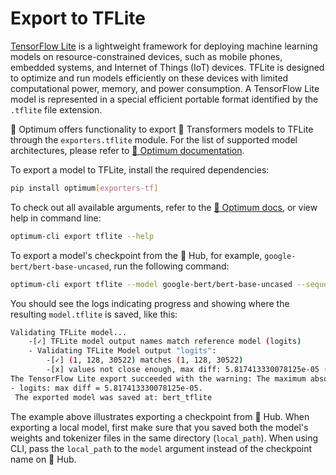 <!--Copyright 2023 The HuggingFace Team. All rights reserved.

Licensed under the Apache License, Version 2.0 (the "License"); you may not use this file except in compliance with
the License. You may obtain a copy of the License at

http://www.apache.org/licenses/LICENSE-2.0

Unless required by applicable law or agreed to in writing, software distributed under the License is distributed on
an "AS IS" BASIS, WITHOUT WARRANTIES OR CONDITIONS OF ANY KIND, either express or implied. See the License for the
specific language governing permissions and limitations under the License.

⚠️ Note that this file is in Markdown but contain specific syntax for our doc-builder (similar to MDX) that may not be
rendered properly in your Markdown viewer.

-->

# Export to TFLite

[TensorFlow Lite](https://www.tensorflow.org/lite/guide) is a lightweight framework for deploying machine learning models 
on resource-constrained devices, such as mobile phones, embedded systems, and Internet of Things (IoT) devices. 
TFLite is designed to optimize and run models efficiently on these devices with limited computational power, memory, and 
power consumption.
A TensorFlow Lite model is represented in a special efficient portable format identified by the `.tflite` file extension. 

🤗 Optimum offers functionality to export 🤗 Transformers models to TFLite through the `exporters.tflite` module. 
For the list of supported model architectures, please refer to [🤗 Optimum documentation](https://huggingface.co/docs/optimum/exporters/tflite/overview).

To export a model to TFLite, install the required dependencies:
 
```bash
pip install optimum[exporters-tf]
```

To check out all available arguments, refer to the [🤗 Optimum docs](https://huggingface.co/docs/optimum/main/en/exporters/tflite/usage_guides/export_a_model), 
or view help in command line:

```bash
optimum-cli export tflite --help
```

To export a model's checkpoint from the 🤗 Hub, for example, `google-bert/bert-base-uncased`, run the following command:

```bash
optimum-cli export tflite --model google-bert/bert-base-uncased --sequence_length 128 bert_tflite/
```

You should see the logs indicating progress and showing where the resulting `model.tflite` is saved, like this:

```bash
Validating TFLite model...
	-[✓] TFLite model output names match reference model (logits)
	- Validating TFLite Model output "logits":
		-[✓] (1, 128, 30522) matches (1, 128, 30522)
		-[x] values not close enough, max diff: 5.817413330078125e-05 (atol: 1e-05)
The TensorFlow Lite export succeeded with the warning: The maximum absolute difference between the output of the reference model and the TFLite exported model is not within the set tolerance 1e-05:
- logits: max diff = 5.817413330078125e-05.
 The exported model was saved at: bert_tflite
 ```

The example above illustrates exporting a checkpoint from 🤗 Hub. When exporting a local model, first make sure that you 
saved both the model's weights and tokenizer files in the same directory (`local_path`). When using CLI, pass the 
`local_path` to the `model` argument instead of the checkpoint name on 🤗 Hub. 